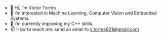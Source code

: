 - 👋 Hi, I’m Victor Torres
- 👀 I’m interested in Machine Learning, Computer Vision and Embedded Systems.
- 🌱 I’m currently improving my C++ skills.
- 📫 How to reach me: send an email to v.torres621@gmail.com

<!---
vtorres621/vtorres621 is a ✨ special ✨ repository because its `README.md` (this file) appears on your GitHub profile.
You can click the Preview link to take a look at your changes.
--->
